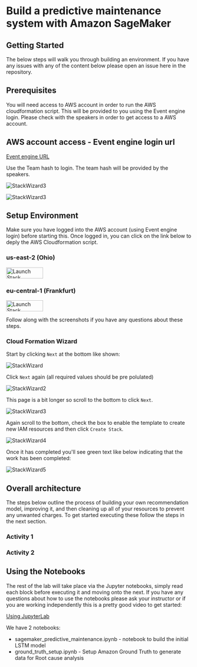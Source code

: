 # Build a predictive maintenance system with Amazon SageMaker

## Getting Started

The below steps will walk you through building an environment. If you have any issues with any of the content below please open an issue here in the repository.

## Prerequisites

You will need access to AWS account in order to run the AWS cloudformation script.
This will be provided to you using the Event engine login. 
Please check with the speakers in order to get access to a AWS account.

## AWS account access - Event engine login url


<a href="https://dashboard.eventengine.run/login" target="_blank">Event engine URL</a>

Use the Team hash to login. The team hash will be provided by the speakers.

![StackWizard3](static/imgs/EventEngine.png)

![StackWizard3](static/imgs/EventEngine-1.png)

## Setup Environment

Make sure you have logged into the AWS account (using Event engine login) before starting this. Once logged in, you can click on the link below to deply the AWS Cloudformation script. 

### us-east-2 (Ohio)

<a href="https://console.aws.amazon.com/cloudformation/home?region=us-east-2#/stacks/new?stackName=PredictiveMaintenanceWorkshop&templateURL=https://workshop-assets-us-east-2.s3.amazonaws.com/predictive-maintenance-using-machine-learning/v1.0.0/cloudformation/master.yaml" target="_blank"><img src="static/imgs/cfn-stack.png" title="Launch Stack" width="100" height="30" /></a>

### eu-central-1 (Frankfurt)

<a href="https://console.aws.amazon.com/cloudformation/home?region=eu-central-1#/stacks/new?stackName=PredictiveMaintenanceWorkshop&templateURL=https://workshop-assets-eu-central-1.s3.amazonaws.com/predictive-maintenance-using-machine-learning/v1.0.0/cloudformation/master.yaml" target="_blank"><img src="static/imgs/cfn-stack.png" title="Launch Stack" width="100" height="30" /></a>


Follow along with the screenshots if you have any questions about these steps.

### Cloud Formation Wizard

Start by clicking `Next` at the bottom like shown:

![StackWizard](static/imgs/img1.png)

Click `Next` again (all required values should be pre polulated)

![StackWizard2](static/imgs/img3.png)

This page is a bit longer so scroll to the bottom to click `Next`.

![StackWizard3](static/imgs/img4.png)

Again scroll to the bottom, check the box to enable the template to create new IAM resources and then click `Create Stack`.

![StackWizard4](static/imgs/img5.png)

Once it has completed you'll see green text like below indicating that the work has been completed:

![StackWizard5](static/imgs/img7.png)


## Overall architecture

The steps below outline the process of building your own recommendation model, improving it, and then cleaning up all of your resources to prevent any unwanted charges. To get started executing these follow the steps in the next section.

### Activity 1



### Activity 2


## Using the Notebooks

The rest of the lab will take place via the Jupyter notebooks, simply read each block before executing it and moving onto the next. If you have any questions about how to use the notebooks please ask your instructor or if you are working independently this is a pretty good video to get started:


<a href="https://www.youtube.com/watch?v=Gzun8PpyBCo" target="_blank">Using JupyterLab</a>


We have 2 notebooks:

 - sagemaker_predictive_maintenance.ipynb - notebook to build the initial LSTM model
 - ground_truth_setup.ipynb - Setup Amazon Ground Truth to generate data for Root cause analysis


